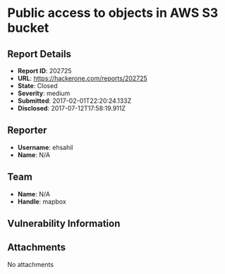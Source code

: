 # Public access to objects in AWS S3 bucket

## Report Details
- **Report ID**: 202725
- **URL**: https://hackerone.com/reports/202725
- **State**: Closed
- **Severity**: medium
- **Submitted**: 2017-02-01T22:20:24.133Z
- **Disclosed**: 2017-07-12T17:58:19.911Z

## Reporter
- **Username**: ehsahil
- **Name**: N/A

## Team
- **Name**: N/A
- **Handle**: mapbox

## Vulnerability Information


## Attachments
No attachments
